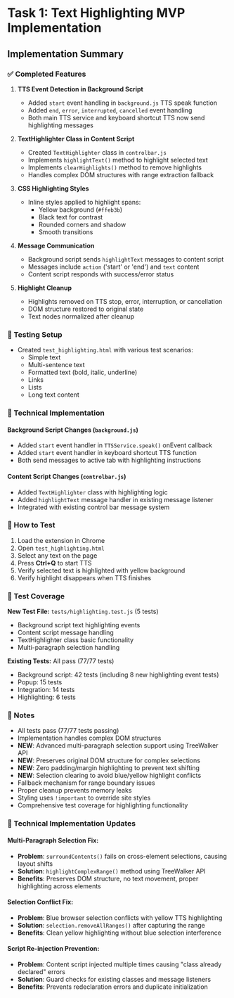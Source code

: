 # Task 1: Text Highlighting MVP Implementation

## Implementation Summary

### ✅ Completed Features

1. **TTS Event Detection in Background Script**
   - Added `start` event handling in `background.js` TTS speak function
   - Added `end`, `error`, `interrupted`, `cancelled` event handling 
   - Both main TTS service and keyboard shortcut TTS now send highlighting messages

2. **TextHighlighter Class in Content Script**
   - Created `TextHighlighter` class in `controlbar.js`
   - Implements `highlightText()` method to highlight selected text
   - Implements `clearHighlights()` method to remove highlights
   - Handles complex DOM structures with range extraction fallback

3. **CSS Highlighting Styles**
   - Inline styles applied to highlight spans:
     - Yellow background (`#ffeb3b`)
     - Black text for contrast
     - Rounded corners and shadow
     - Smooth transitions

4. **Message Communication**
   - Background script sends `highlightText` messages to content script
   - Messages include `action` ('start' or 'end') and `text` content
   - Content script responds with success/error status

5. **Highlight Cleanup**
   - Highlights removed on TTS stop, error, interruption, or cancellation
   - DOM structure restored to original state
   - Text nodes normalized after cleanup

### 🧪 Testing Setup

- Created `test_highlighting.html` with various test scenarios:
  - Simple text
  - Multi-sentence text
  - Formatted text (bold, italic, underline)
  - Links
  - Lists
  - Long text content

### 🔧 Technical Implementation

#### Background Script Changes (`background.js`)
- Added `start` event handler in `TTSService.speak()` onEvent callback
- Added `start` event handler in keyboard shortcut TTS function
- Both send messages to active tab with highlighting instructions

#### Content Script Changes (`controlbar.js`)
- Added `TextHighlighter` class with highlighting logic
- Added `highlightText` message handler in existing message listener
- Integrated with existing control bar message system

### 🎯 How to Test

1. Load the extension in Chrome
2. Open `test_highlighting.html` 
3. Select any text on the page
4. Press **Ctrl+Q** to start TTS
5. Verify selected text is highlighted with yellow background
6. Verify highlight disappears when TTS finishes

### 🧪 Test Coverage

**New Test File:** `tests/highlighting.test.js` (5 tests)
- Background script text highlighting events
- Content script message handling
- TextHighlighter class basic functionality
- Multi-paragraph selection handling

**Existing Tests:** All pass (77/77 tests)
- Background script: 42 tests (including 8 new highlighting event tests)
- Popup: 15 tests
- Integration: 14 tests
- Highlighting: 6 tests

### 📝 Notes

- All tests pass (77/77 tests passing)
- Implementation handles complex DOM structures
- **NEW**: Advanced multi-paragraph selection support using TreeWalker API
- **NEW**: Preserves original DOM structure for complex selections
- **NEW**: Zero padding/margin highlighting to prevent text shifting
- **NEW**: Selection clearing to avoid blue/yellow highlight conflicts
- Fallback mechanism for range boundary issues
- Proper cleanup prevents memory leaks
- Styling uses `!important` to override site styles
- Comprehensive test coverage for highlighting functionality

### 🔧 Technical Implementation Updates

#### Multi-Paragraph Selection Fix:
- **Problem**: `surroundContents()` fails on cross-element selections, causing layout shifts
- **Solution**: `highlightComplexRange()` method using TreeWalker API
- **Benefits**: Preserves DOM structure, no text movement, proper highlighting across elements

#### Selection Conflict Fix:
- **Problem**: Blue browser selection conflicts with yellow TTS highlighting
- **Solution**: `selection.removeAllRanges()` after capturing the range
- **Benefits**: Clean yellow highlighting without blue selection interference

#### Script Re-injection Prevention:
- **Problem**: Content script injected multiple times causing "class already declared" errors
- **Solution**: Guard checks for existing classes and message listeners
- **Benefits**: Prevents redeclaration errors and duplicate initialization